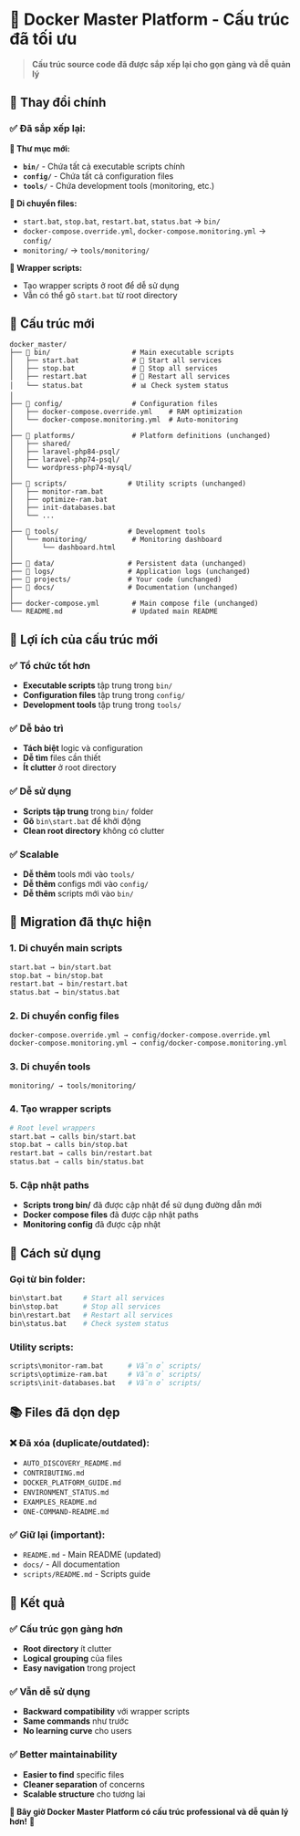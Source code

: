 # 📁 Docker Master Platform - Cấu trúc đã tối ưu

> **Cấu trúc source code đã được sắp xếp lại cho gọn gàng và dễ quản lý**

## 🎯 Thay đổi chính

### ✅ Đã sắp xếp lại:

**📂 Thư mục mới:**
- **`bin/`** - Chứa tất cả executable scripts chính
- **`config/`** - Chứa tất cả configuration files
- **`tools/`** - Chứa development tools (monitoring, etc.)

**🔄 Di chuyển files:**
- `start.bat`, `stop.bat`, `restart.bat`, `status.bat` → `bin/`
- `docker-compose.override.yml`, `docker-compose.monitoring.yml` → `config/`
- `monitoring/` → `tools/monitoring/`

**🔗 Wrapper scripts:**
- Tạo wrapper scripts ở root để dễ sử dụng
- Vẫn có thể gõ `start.bat` từ root directory

## 📁 Cấu trúc mới

```
docker_master/
├── 📂 bin/                    # Main executable scripts
│   ├── start.bat             # 🚀 Start all services
│   ├── stop.bat              # 🛑 Stop all services  
│   ├── restart.bat           # 🔄 Restart all services
│   └── status.bat            # 📊 Check system status
│
├── 📂 config/                 # Configuration files
│   ├── docker-compose.override.yml    # RAM optimization
│   └── docker-compose.monitoring.yml  # Auto-monitoring
│
├── 📂 platforms/              # Platform definitions (unchanged)
│   ├── shared/
│   ├── laravel-php84-psql/
│   ├── laravel-php74-psql/
│   └── wordpress-php74-mysql/
│
├── 📂 scripts/               # Utility scripts (unchanged)
│   ├── monitor-ram.bat
│   ├── optimize-ram.bat
│   ├── init-databases.bat
│   └── ...
│
├── 📂 tools/                 # Development tools
│   └── monitoring/           # Monitoring dashboard
│       └── dashboard.html
│
├── 📂 data/                  # Persistent data (unchanged)
├── 📂 logs/                  # Application logs (unchanged)
├── 📂 projects/              # Your code (unchanged)
├── 📂 docs/                  # Documentation (unchanged)
│
├── docker-compose.yml        # Main compose file (unchanged)
└── README.md                 # Updated main README
```

## 🎯 Lợi ích của cấu trúc mới

### ✅ Tổ chức tốt hơn
- **Executable scripts** tập trung trong `bin/`
- **Configuration files** tập trung trong `config/`
- **Development tools** tập trung trong `tools/`

### ✅ Dễ bảo trì
- **Tách biệt** logic và configuration
- **Dễ tìm** files cần thiết
- **Ít clutter** ở root directory

### ✅ Dễ sử dụng
- **Scripts tập trung** trong `bin/` folder
- **Gõ** `bin\start.bat` để khởi động
- **Clean root directory** không có clutter

### ✅ Scalable
- **Dễ thêm** tools mới vào `tools/`
- **Dễ thêm** configs mới vào `config/`
- **Dễ thêm** scripts mới vào `bin/`

## 🔄 Migration đã thực hiện

### 1. Di chuyển main scripts
```bash
start.bat → bin/start.bat
stop.bat → bin/stop.bat
restart.bat → bin/restart.bat
status.bat → bin/status.bat
```

### 2. Di chuyển config files
```bash
docker-compose.override.yml → config/docker-compose.override.yml
docker-compose.monitoring.yml → config/docker-compose.monitoring.yml
```

### 3. Di chuyển tools
```bash
monitoring/ → tools/monitoring/
```

### 4. Tạo wrapper scripts
```bash
# Root level wrappers
start.bat → calls bin/start.bat
stop.bat → calls bin/stop.bat
restart.bat → calls bin/restart.bat
status.bat → calls bin/status.bat
```

### 5. Cập nhật paths
- **Scripts trong bin/** đã được cập nhật để sử dụng đường dẫn mới
- **Docker compose files** đã được cập nhật paths
- **Monitoring config** đã được cập nhật

## 🚀 Cách sử dụng

### Gọi từ bin folder:
```bash
bin\start.bat     # Start all services
bin\stop.bat      # Stop all services
bin\restart.bat   # Restart all services
bin\status.bat    # Check system status
```

### Utility scripts:
```bash
scripts\monitor-ram.bat      # Vẫn ở scripts/
scripts\optimize-ram.bat     # Vẫn ở scripts/
scripts\init-databases.bat   # Vẫn ở scripts/
```

## 📚 Files đã dọn dẹp

### ❌ Đã xóa (duplicate/outdated):
- `AUTO_DISCOVERY_README.md`
- `CONTRIBUTING.md`
- `DOCKER_PLATFORM_GUIDE.md`
- `ENVIRONMENT_STATUS.md`
- `EXAMPLES_README.md`
- `ONE-COMMAND-README.md`

### ✅ Giữ lại (important):
- `README.md` - Main README (updated)
- `docs/` - All documentation
- `scripts/README.md` - Scripts guide

## 🎉 Kết quả

### ✅ Cấu trúc gọn gàng hơn
- **Root directory** ít clutter
- **Logical grouping** của files
- **Easy navigation** trong project

### ✅ Vẫn dễ sử dụng
- **Backward compatibility** với wrapper scripts
- **Same commands** như trước
- **No learning curve** cho users

### ✅ Better maintainability
- **Easier to find** specific files
- **Cleaner separation** of concerns
- **Scalable structure** cho tương lai

**🎯 Bây giờ Docker Master Platform có cấu trúc professional và dễ quản lý hơn!** 🚀
